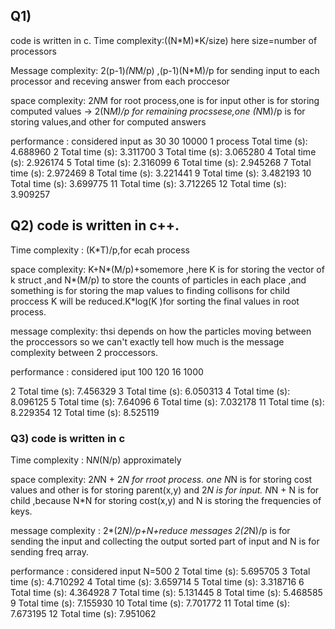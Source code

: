 ## Q1)
code is written in c.
Time complexity:((N*M)*K/size)
here size=number of processors

Message complexity: 2(p-1)*(N*M/p) ,(p-1)(N*M)/p for sending input to each processor and receving answer from each proccesor

space complexity: 2*N*M for root process,one is for input other is for storing computed values
-> 2(N*M)/p for remaining procssese,one (N*M)/p is for storing values,and other for computed answers

performance : considered input as 30 30 10000
1 process Total time (s): 4.688960
2 Total time (s): 3.311700
3 Total time (s): 3.065280
4 Total time (s): 2.926174
5 Total time (s): 2.316099
6 Total time (s): 2.945268
7 Total time (s): 2.972469
8 Total time (s): 3.221441
9 Total time (s): 3.482193
10 Total time (s): 3.699775
11 Total time (s): 3.712265
12 Total time (s): 3.909257

## Q2) code is written in c++.
Time complexity : (K*T)/p,for ecah process

space complexity: K+N*(M/p)+somemore ,here K is for storing the vector of k struct ,and N*(M/p) to store the counts of particles in each place ,and something is for storing the map values to finding collisons
for child proccess K will be reduced.K*log(K )for sorting the final values in root process.

message complexity: thsi depends on how the particles moving between the proccessors so we can't exactly tell how much is the message complexity between 2 proccessors.

performance : considered iput 100 120 16 1000

2 Total time (s): 7.456329
3 Total time (s): 6.050313
4 Total time (s): 8.096125
5 Total time (s): 7.64096
6 Total time (s): 7.032178
11 Total time (s): 8.229354
12 Total time (s): 8.525119

### Q3) code is written in c

Time complexity : N*N*(N/p) approximately

space complexity: 2*N*N + 2*N  for rroot process. one N*N is for storing cost values and other is for storing parent(x,y) and 2*N is for input. N*N + N is for child ,because N*N for storing cost(x,y) and N is storing the frequencies of keys.

message complexity : 2*(2*N)/p+N+reduce messages
2(2*N)/p is for sending the input and collecting the output sorted part of input and N is for sending freq array.

performance : considered input N=500
2 Total time (s): 5.695705
3 Total time (s): 4.710292
4 Total time (s): 3.659714
5 Total time (s): 3.318716
6 Total time (s): 4.364928
7 Total time (s): 5.131445
8 Total time (s): 5.468585
9 Total time (s): 7.155930
10 Total time (s): 7.701772
11 Total time (s): 7.673195
12 Total time (s): 7.951062






            
